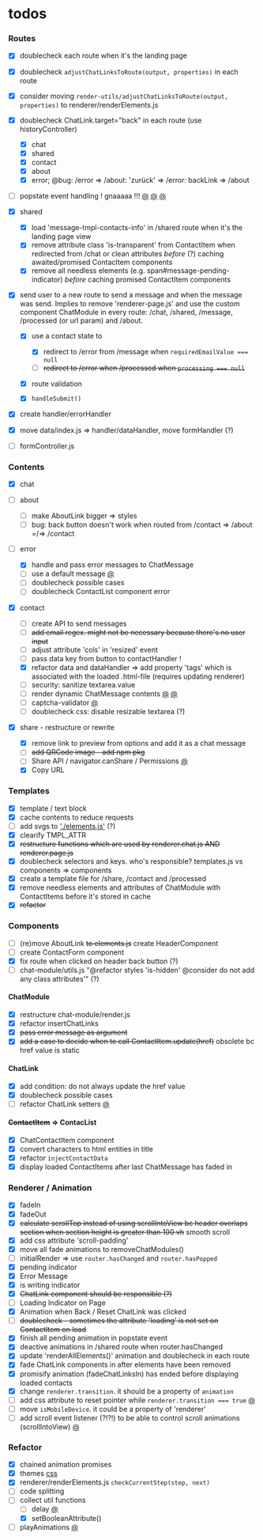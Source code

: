 # todos

### Routes

- [x] doublecheck each route when it's the landing page
- [x] doublecheck `adjustChatLinksToRoute(output, properties)` in each route
- [x] consider moving `render-utils/adjustChatLinksToRoute(output, properties)` to renderer/renderElements.js
- [x] doublecheck ChatLink.target="back" in each route (use historyController)

  - [x] chat
  - [x] shared
  - [x] contact
  - [x] about
  - [x] error; @bug: /error => /about: 'zurück' => /error: backLink => /about

- [ ] popstate event handling ! gnaaaaa !!! [@](src/handler/event/handle-popstate.js#30) [@](src/handler/event/handle-popstate.js#73) [@](src/router/router.js#43)

- [x] shared

  - [x] load 'message-tmpl-contacts-info' in /shared route when it's the landing page view
  - [x] remove attribute class 'is-transparent' from ContactItem when redirected from /chat or clean attributes _before_ (?) caching awaited/promised ContacItem components
  - [x] remove all needless elements (e.g. span#message-pending-indicator) _before_ caching promised ContactItem components

- [x] send user to a new route to send a message and when the message was send. Implies to remove 'renderer-page.js' and use the custom component ChatModule in every route: /chat, /shared, /message, /processed (or url param) and /about.

  - [x] use a contact state to

    - [x] redirect to /error from /message when `requiredEmailValue === null`
    - [ ] ~~redirect to /error when /processed when `processing === null`~~

  - [x] route validation
  - [x] `handleSubmit()`

- [x] create handler/errorHandler
- [x] move data/index.js => handler/dataHandler, move formHandler (?)
- [ ] formController.js

### Contents

- [x] chat

- [ ] about

  - [ ] make AboutLink bigger => styles
  - [ ] bug: back button doesn't work when routed from /contact => /about =/=> /contact

- [ ] error

  - [x] handle and pass error messages to ChatMessage
  - [ ] use a default message [@](src/controller/error-controller.js)
  - [ ] doublecheck possible cases
  - [ ] doublecheck ContactList component error

- [x] contact

  - [ ] create API to send messages
  - [ ] ~~add email regex. might not be necessary because there's no user input~~
  - [ ] adjust attribute 'cols' in 'resized' event
  - [ ] pass data key from button to contactHandler !
  - [x] refactor data and dataHandler => add property 'tags' which is associated with the loaded .html-file (requires updating renderer)
  - [ ] security: sanitize textarea.value
  - [ ] render dynamic ChatMessage contents [@](src/components/chat-message/chat-message.js#61) [@](src/components/chat-message/utils.js#54)
  - [ ] captcha-validator [@](src/components/chat-message/utils.js#51)
  - [ ] doublecheck css: disable resizable textarea (?)

- [x] share - restructure or rewrite
  - [x] remove link to preview from options and add it as a chat message
  - [ ] ~~add QRCode image - add npm pkg~~
  - [ ] Share API / navigator.canShare / Permissions [@](src/listener/button-handler.js)
  - [x] Copy URL

### Templates

- [x] template / text block
- [x] cache contents to reduce requests
- [ ] add svgs to ['./elements.js'](src/elements/elements.js#18) (?)
- [x] clearify TMPL_ATTR
- [x] ~~restructure functions which are used by renderer.chat.js AND renderer.page.js~~
- [x] doublecheck selectors and keys. who's responsible? templates.js vs components => components
- [x] create a template file for /share, /contact and /processed
- [x] remove needless elements and attributes of ChatModule with ContactItems before it's stored in cache
- [x] ~~refactor~~

### Components

- [ ] (re)move AboutLink ~~to elements.js~~ create HeaderComponent
- [ ] create ContactForm component
- [x] fix route when clicked on header back button (?)
- [ ] chat-module/utils.js "@refactor styles 'is-hidden' @consider do not add any class attributes'" (?)

#### ChatModule

- [x] restructure chat-module/render.js
- [x] refactor insertChatLinks
- [x] ~~pass error message as argument~~
- [x] ~~add a case to decide when to call ContactItem.update(href)~~ obsolete bc href value is static

#### ChatLink

- [x] add condition: do not always update the href value
- [x] doublecheck possible cases
- [ ] refactor ChatLink setters [@](src/components/chat-module/utils.js#142)

#### ~~ContactItem~~ => ContacList

- [x] ChatContactItem component
- [x] convert characters to html entities in title
- [x] refactor `injectContactData`
- [x] display loaded ContactItems after last ChatMessage has faded in

### Renderer / Animation

- [x] fadeIn
- [x] fadeOut
- [x] ~~calculate scrollTop instead of using scrollIntoView bc header overlaps section when section height is greater than 100 vh~~ smooth scroll
- [x] add css attribute 'scroll-padding'
- [x] move all fade animations to removeChatModules()
- [ ] initialRender => use `router.hasChanged` and `router.hasPopped`
- [x] pending indicator
- [x] Error Message
- [x] is writing indicator
- [x] ~~ChatLink component should be responsible (?)~~
- [ ] Loading Indicator on Page
- [x] Animation when Back / Reset ChatLink was clicked
- [ ] ~~doublecheck - sometimes the attribute 'loading' is not set on ContactItem on load~~
- [x] finish all pending animation in popstate event
- [x] deactive animations in /shared route when router.hasChanged
- [x] update 'renderAllElements()' animation and doublecheck in each route
- [x] fade ChatLink components in after elements have been removed
- [x] promisify animation (fadeChatLinksIn) has ended before displaying loaded contacts
- [x] change `renderer.transition`. it should be a property of `animation`
- [ ] add css attribute to reset pointer while `renderer.transition === true` [@](src/renderer/renderer.js#43)
- [ ] move `isMobileDevice`. it could be a property of 'renderer'
- [ ] add scroll event listener (?!?!) to be able to control scroll animations (scrollIntoView) [@](src/renderer/removeElements.js#31)

### Refactor

- [x] chained animation promises
- [x] themes [css](src/style/theme.css#100)
- [x] renderer/renderElements.js `checkCurrentStep(step, next)`
- [ ] code splitting
- [ ] collect util functions
  - [ ] delay [@](src/renderer/animation/utils.js)
  - [x] setBooleanAttribute()
- [ ] playAnimations [@](src/renderer/animation/animator.js#150)
